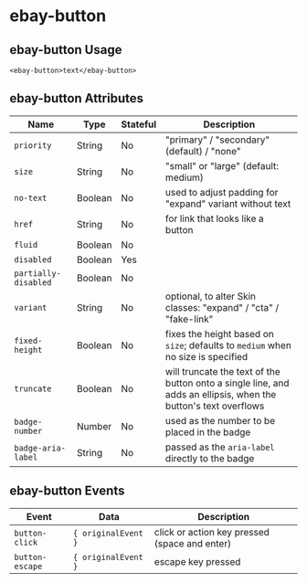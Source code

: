 # ebay-button

## ebay-button Usage

```marko
<ebay-button>text</ebay-button>
```

## ebay-button Attributes

Name | Type | Stateful | Description
--- | --- | --- | ---
`priority` | String | No | "primary" / "secondary" (default) / "none"
`size` | String | No | "small" or "large" (default: medium)
`no-text` | Boolean | No | used to adjust padding for "expand" variant without text
`href` | String | No | for link that looks like a button
`fluid` | Boolean | No |
`disabled` | Boolean | Yes |
`partially-disabled` | Boolean | No |
`variant` | String | No | optional, to alter Skin classes: "expand" / "cta" / "fake-link"
`fixed-height` | Boolean | No | fixes the height based on `size`; defaults to `medium` when no size is specified
`truncate` | Boolean | No | will truncate the text of the button onto a single line, and adds an ellipsis, when the button's text overflows
`badge-number` | Number | No | used as the number to be placed in the badge
`badge-aria-label` | String | No | passed as the `aria-label` directly to the badge

## ebay-button Events

Event | Data | Description
--- | --- | ---
`button-click` | `{ originalEvent }` | click or action key pressed (space and enter)
`button-escape` | `{ originalEvent }` | escape key pressed
